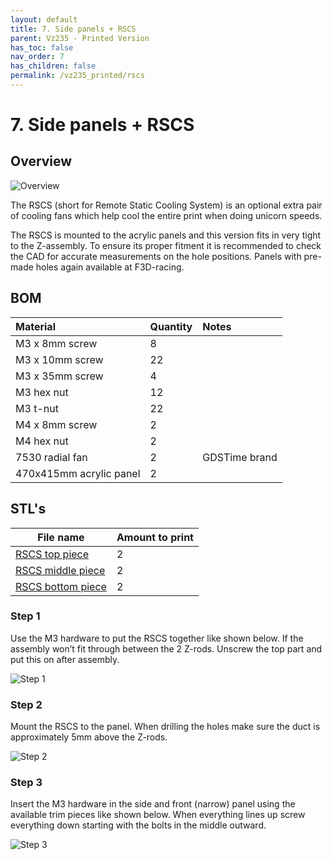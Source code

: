 ```yaml
---
layout: default
title: 7. Side panels + RSCS
parent: Vz235 - Printed Version
has_toc: false
nav_order: 7
has_children: false
permalink: /vz235_printed/rscs
---
```


# 7. Side panels + RSCS

## Overview

![Overview](../assets/images/manual/vz235_printed/rscs/overview.png)

The RSCS (short for Remote Static Cooling System) is an optional extra pair of cooling fans which help cool the entire print when doing unicorn speeds.

The RSCS is mounted to the acrylic panels and this version fits in very tight to the Z-assembly. To ensure its proper fitment it is recommended to check the CAD for accurate measurements on the hole positions. Panels with pre-made holes again available at F3D-racing.

## BOM

| Material                | Quantity | Notes         |
| :---------------------- | :------- | :------------ |
| M3 x 8mm screw          | 8        |               |
| M3 x 10mm screw         | 22       |               |
| M3 x 35mm screw         | 4        |               |
| M3 hex nut              | 12       |               |
| M3 t-nut                | 22       |               |
| M4 x 8mm screw          | 2        |               |
| M4 hex nut              | 2        |               |
| 7530 radial fan         | 2        | GDSTime brand |
| 470x415mm acrylic panel | 2        |               |

## STL's

| File name              | Amount to print |
| ---------------------- | --------------- |
| [RSCS top piece]     | 2               |
| [RSCS middle piece]  | 2               |
| [RSCS bottom piece]  | 2               |

### Step 1

Use the M3 hardware to put the RSCS together like shown below. If the assembly won’t fit through between the 2 Z-rods. Unscrew the top part and put this on after assembly.

![Step 1](../assets/images/manual/vz235_printed/rscs/step_1.png)

### Step 2

Mount the RSCS to the panel. When drilling the holes make sure the duct is approximately 5mm above the Z-rods.

![Step 2](../assets/images/manual/vz235_printed/rscs/step_2.png)

### Step 3

Insert the M3 hardware in the side and front (narrow) panel using the available trim pieces like shown below. When everything lines up screw everything down starting with the bolts in the middle outward.

![Step 3](../assets/images/manual/vz235_printed/rscs/step_3.png)

[RSCS top piece]: https://github.com/VzBoT3D/VzBoT-Vz235/blob/main/Assemblies%20%26%20STL/RSCS%20V2/Top%20part%20V2.stl
[RSCS middle piece]: https://github.com/VzBoT3D/VzBoT-Vz235/blob/main/Assemblies%20%26%20STL/RSCS%20V2/Mid%20part%20V2.stl
[RSCS bottom piece]: https://github.com/VzBoT3D/VzBoT-Vz235/blob/main/Assemblies%20%26%20STL/RSCS%20V2/Bottom%20part%20V2.stl

